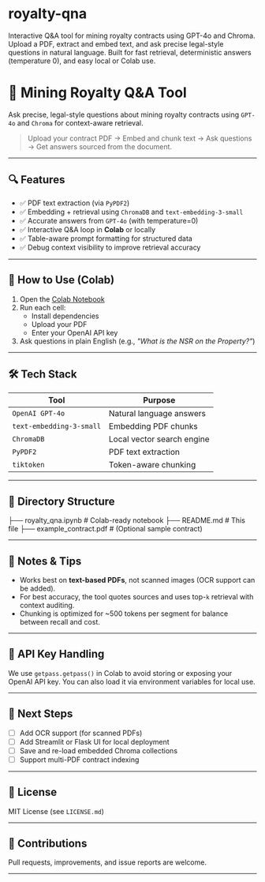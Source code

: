 # royalty-qna
Interactive Q&amp;A tool for mining royalty contracts using GPT-4o and Chroma. Upload a PDF, extract and embed text, and ask precise legal-style questions in natural language. Built for fast retrieval, deterministic answers (temperature 0), and easy local or Colab use.

# 🧾 Mining Royalty Q&A Tool

Ask precise, legal-style questions about mining royalty contracts using `GPT-4o` and `Chroma` for context-aware retrieval.

> Upload your contract PDF → Embed and chunk text → Ask questions → Get answers sourced from the document.

---

## 🔍 Features

- ✅ PDF text extraction (via `PyPDF2`)
- ✅ Embedding + retrieval using `ChromaDB` and `text-embedding-3-small`
- ✅ Accurate answers from `GPT-4o` (with temperature=0)
- ✅ Interactive Q&A loop in **Colab** or locally
- ✅ Table-aware prompt formatting for structured data
- ✅ Debug context visibility to improve retrieval accuracy

---


## 🚀 How to Use (Colab)

1. Open the [Colab Notebook](https://colab.research.google.com/drive/1rSVEHGrbKSXVE4CX8uGx5U5M2TqXp1ZQ?usp=sharing)
2. Run each cell:
   - Install dependencies
   - Upload your PDF
   - Enter your OpenAI API key
3. Ask questions in plain English (e.g., _"What is the NSR on the Property?"_)

---

## 🛠️ Tech Stack

| Tool         | Purpose                     |
|--------------|-----------------------------|
| `OpenAI GPT-4o` | Natural language answers      |
| `text-embedding-3-small` | Embedding PDF chunks         |
| `ChromaDB`    | Local vector search engine   |
| `PyPDF2`      | PDF text extraction          |
| `tiktoken`    | Token-aware chunking         |

---

## 📁 Directory Structure

├── royalty_qna.ipynb # Colab-ready notebook
├── README.md # This file
├── example_contract.pdf # (Optional sample contract)


---

## 📌 Notes & Tips

- Works best on **text-based PDFs**, not scanned images (OCR support can be added).
- For best accuracy, the tool quotes sources and uses top-`k` retrieval with context auditing.
- Chunking is optimized for ~500 tokens per segment for balance between recall and cost.

---

## 🔐 API Key Handling

We use `getpass.getpass()` in Colab to avoid storing or exposing your OpenAI API key. You can also load it via environment variables for local use.

---

## 🧠 Next Steps

- [ ] Add OCR support (for scanned PDFs)
- [ ] Add Streamlit or Flask UI for local deployment
- [ ] Save and re-load embedded Chroma collections
- [ ] Support multi-PDF contract indexing

---

## 📜 License

MIT License (see `LICENSE.md`)

---

## 🤝 Contributions

Pull requests, improvements, and issue reports are welcome.

---


